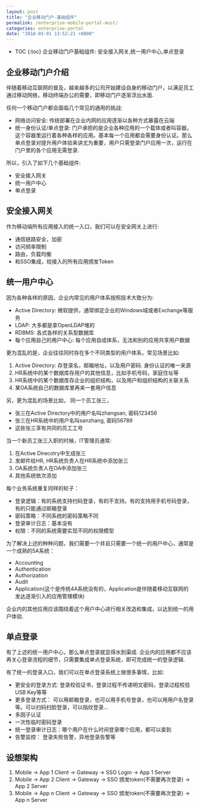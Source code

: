```yaml
---
layout: post
title: "企业移动门户-基础组件"
permalink: /enterprise-mobile-portal-must/
categories: enterprise-portal
date: "2018-03-01 13:52:21 +0800"
---
```


* TOC
{:toc}
企业移动门户基础组件: 安全接入网关,统一用户中心,单点登录

    
## 企业移动门户介绍

伴随着移动互联网的普及，越来越多的公司开始建设自身的移动门户，以满足员工通过移动网络，移动终端办公的需要，即移动门户逐渐浮出水面.

任何一个移动门户都会面临几个常见的通用的挑战:

- 网络访问安全: 传统部署在企业内网的应用逐渐以各种方式暴露在云端
- 统一身份认证/单点登录: 门户承担的是企业各种应用的一个载体或者叫容器，这个容器里运行着各种各样的应用。基本每一个应用都会需要身份认证。那么单点登录对提升用户体验来讲尤为重要，用户只需登录门户应用一次，运行在门户里的各个应用无需登录.

所以，引入了如下几个基础组件:

- 安全接入网关
- 统一用户中心
- 单点登录

## 安全接入网关

作为移动端所有应用接入的统一入口，我们可以在安全网关上进行:

- 通信链路安全，加密
- 访问频率限制
- 路由，负载均衡
- 和SSO集成，给接入的所有应用颁发Token

## 统一用户中心

因为各种各样的原因，企业内常见的用户体系按照技术大致分为:

- Active Directory: 微软提供，通常绑定企业的Windows域或者Exchange等服务
- LDAP: 大多都是拿OpenLDAP堆的
- RDBMS: 各式各样的关系型数据库
- 每个应用自己的用户中心: 每个应用自成体系，无法和别的应用共享用户数据

更为混乱的是，企业往往同时存在多个不同类型的用户体系，常见场景比如:

1. Active Directory: 存登录名，邮箱地址，以及用户密码. 身份认证的唯一来源
2. HR系统中的某个数据库存用户的其他信息，比如手机号码，家庭住址等
3. HR系统中的某个数据库存企业的组织结构，以及用户和组织结构的关联关系
4. 某OA系统自己的数据库里再来一套用户信息

另，更为混乱的场景比如， 同一个员工张三，

- 张三在Active Directory中的用户名叫zhangsan, 密码123456
- 张三在HR系统中的用户名叫sanzhang, 密码56789
- 这些张三享有共同的员工工号

当一个新员工张三入职的时候，IT管理员通常:

1. 在Active Direcotry中生成张三
2. 发邮件给HR, HR系统负责人在HR系统中添加张三
3. OA系统负责人在OA中添加张三
4. 其他系统依次添加

每个业务系统重复同样的轮子：

- 登录逻辑：有的系统支持扫码登录，有的不支持。有的支持用手机号码登录，有的只能通过邮箱登录
- 密码策略：不同系统的密码策略不同
- 登录审计日志：基本没有
- 权限：不同的系统需要实现不同的权限模型

为了解决上述的种种问题，我们需要一个并且只需要一个统一的用户中心，通常是一个成熟的5A系统：

- Accounting
- Authentication
- Authorization
- Audit
- Application(这个是传统4A系统没有的，Application是伴随着移动互联网的发达逐渐引入的应用管理模块)

企业内的其他应用应该围绕着这个用户中心进行相关改造和集成，以达到统一的用户体验.

## 单点登录

有了上述的统一用户中心，那么单点登录就显得水到渠成.
企业内的应用都不应该再关心登录流程的细节，只需要集成单点登录系统，即可完成统一的登录逻辑.

有了统一的登录入口，我们可以在单点登录系统上做很多事情，比如:

- 更安全的登录方式: 登录校验证书，登录过程不传递明文密码，登录过程校验USB Key等等
- 更多登录方式： 可以用邮箱登录，也可以用手机号登录，也可以用用户名登录等。可以扫码扫脸登录，可以指纹登录...
- 多因子认证
- 一次性临时密码登录
- 统一登录审计日志：哪个用户在什么时间登录哪个应用，都可以查到
- 告警监控： 登录失败告警，异地登录告警等

## 设想架构

1. Mobile -> App 1 Client -> Gateway -> SSO Login -> App 1 Server
2. Mobile -> App 2 Client -> Gateway -> SSO 颁发token(不需要再次登录) -> App 2 Server
3. Mobile -> App n Client -> Gateway -> SSO 颁发token(不需要再次登录) -> App n Server
